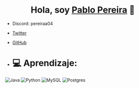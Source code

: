 <div align="center">
<h1 align="center">Hola, soy <a href="https://github.com/Peereiraa">Pablo Pereira</a> 👋​</h1>
</div>

- Discord: pereiraa04
- [Twitter](https://twitter.com/pereiraa_04)
- [GitHub](https://github.com/Peereiraa)

- # 💻 Aprendizaje:
![Java](https://img.shields.io/badge/java-%23ED8B00.svg?style=for-the-badge&logo=openjdk&logoColor=white) ![Python](https://img.shields.io/badge/python-3670A0?style=for-the-badge&logo=python&logoColor=ffdd54) ![MySQL](https://img.shields.io/badge/mysql-%2300000f.svg?style=for-the-badge&logo=mysql&logoColor=white) ![Postgres](https://img.shields.io/badge/postgres-%23316192.svg?style=for-the-badge&logo=postgresql&logoColor=white)
